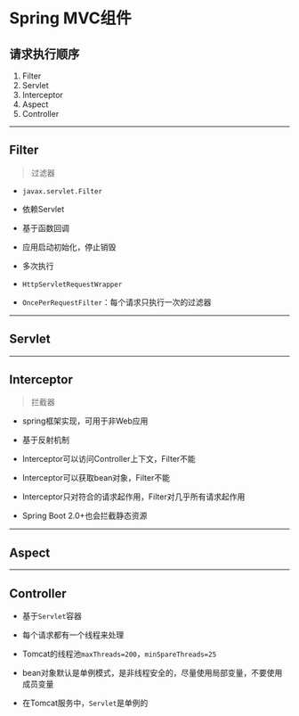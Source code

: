 # Spring MVC组件

## 请求执行顺序
1. Filter
2. Servlet
3. Interceptor
4. Aspect
5. Controller


---
## Filter
> 过滤器

- `javax.servlet.Filter`

- 依赖Servlet
- 基于函数回调

- 应用启动初始化，停止销毁
- 多次执行

- `HttpServletRequestWrapper`
- `OncePerRequestFilter`：每个请求只执行一次的过滤器


---
## Servlet


---
## Interceptor
> 拦截器

- spring框架实现，可用于非Web应用
- 基于反射机制
- Interceptor可以访问Controller上下文，Filter不能
- Interceptor可以获取bean对象，Filter不能
- Interceptor只对符合的请求起作用，Filter对几乎所有请求起作用



- Spring Boot 2.0+也会拦截静态资源


---
## Aspect



---
## Controller

- 基于`Servlet`容器


- 每个请求都有一个线程来处理
- Tomcat的线程池`maxThreads=200`，`minSpareThreads=25`
- bean对象默认是单例模式，是非线程安全的，尽量使用局部变量，不要使用成员变量

- 在Tomcat服务中，`Servlet`是单例的